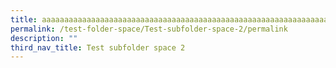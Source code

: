 ```yaml
---
title: aaaaaaaaaaaaaaaaaaaaaaaaaaaaaaaaaaaaaaaaaaaaaaaaaaaaaaaaaaaaaaaaaaaaaaaaaaaaaaaaaaaaaaaaaaaaaaaaaaa
permalink: /test-folder-space/Test-subfolder-space-2/permalink
description: ""
third_nav_title: Test subfolder space 2
---
```

